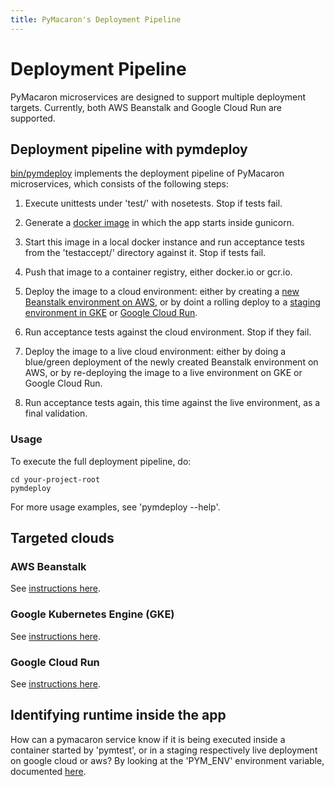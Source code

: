 ```yaml
---
title: PyMacaron's Deployment Pipeline
---
```


Deployment Pipeline
===================

PyMacaron microservices are designed to support multiple deployment
targets. Currently, both AWS Beanstalk and Google Cloud Run are supported.

## Deployment pipeline with pymdeploy

[bin/pymdeploy](https://github.com/pymacaron/pymacaron/blob/master/bin/pymdeploy)
implements the deployment pipeline of PyMacaron microservices, which consists
of the following steps:

1. Execute unittests under 'test/' with nosetests. Stop if tests fail.

1. Generate a [docker image](http://pymacaron.com/docker.html) in which the app
   starts inside gunicorn.

1. Start this image in a local docker instance and run acceptance tests from
   the 'testaccept/' directory against it. Stop if tests fail.

1. Push that image to a container registry, either docker.io or gcr.io.

1. Deploy the image to a cloud environment: either by creating a [new Beanstalk
   environment on AWS](http://pymacaron.com/aws.html), or by doint a rolling
   deploy to a [staging environment in GKE](http://pymacaron.com/gke.html) or
   [Google Cloud Run](http://pymacaron.com/gcr.html).

1. Run acceptance tests against the cloud environment. Stop if they fail.

1. Deploy the image to a live cloud environment: either by doing a blue/green
   deployment of the newly created Beanstalk environment on AWS, or by re-deploying
   the image to a live environment on GKE or Google Cloud Run.

1. Run acceptance tests again, this time against the live environment, as a
   final validation.

### Usage

To execute the full deployment pipeline, do:

```
cd your-project-root
pymdeploy
```

For more usage examples, see 'pymdeploy --help'.

## Targeted clouds

### AWS Beanstalk

See [instructions here](http://pymacaron.com/aws.html).

### Google Kubernetes Engine (GKE)

See [instructions here](http://pymacaron.com/gke.html).

### Google Cloud Run

See [instructions here](http://pymacaron.com/gcr.html).

## Identifying runtime inside the app

How can a pymacaron service know if it is being executed inside a container started by 'pymtest', or in a staging respectively live deployment on google cloud or aws? By looking at the 'PYM_ENV' environment variable, documented [here](http://pymacaron.com/config.html).

